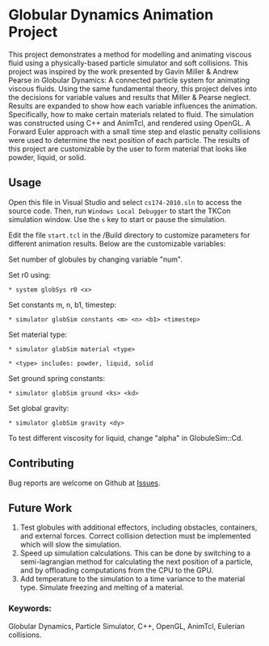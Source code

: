 # Globular Dynamics Animation Project
This project demonstrates a method for modelling and animating viscous fluid using a physically-based particle simulator and soft collisions. This project was inspired by the work presented by Gavin Miller & Andrew Pearse in Globular Dynamics: A connected particle system for animating viscous fluids. Using the same fundamental theory, this project delves into the decisions for variable values and results that Miller & Pearse neglect. Results are expanded to show how each variable influences the animation. Specifically, how to make certain materials related to fluid. The simulation was constructed using C++ and AnimTcl, and rendered using OpenGL. A Forward Euler approach with a small time step and elastic penalty collisions were used to determine the next position of each particle. The results of this project are customizable by the user to form material that looks like powder, liquid, or solid.

## Usage
Open this file in Visual Studio and select `cs174-2010.sln` to access the source code. Then, run `Windows Local Debugger` to start the TKCon simulation window.  Use the `s` key to start or pause the simulation.

Edit the file `start.tcl` in the /Build directory to customize parameters for different animation results. Below are the customizable variables:

Set number of globules by changing variable "num".

Set r0 using:

	* system globSys r0 <x>

Set constants m, n, b1, timestep:

	* simulator globSim constants <m> <n> <b1> <timestep>

Set material type:

	* simulator globSim material <type>

	* <type> includes: powder, liquid, solid

Set ground spring constants:

	* simulator globSim ground <ks> <kd>

Set global gravity:

	* simulator globSim gravity <dy>

To test different viscosity for liquid, change "alpha" in GlobuleSim::Cd.

## Contributing
Bug reports are welcome on Github at [Issues](https://github.com/llevasseur/GlobularProject/issues).

## Future Work
1. Test globules with additional effectors, including obstacles, containers, and external forces. Correct collision detection must be implemented which will slow the simulation.
2. Speed up simulation calculations. This can be done by switching to a semi-lagrangian method for calculating the next position of a particle, and by offloading computations from the CPU to the GPU.
3. Add temperature to the simulation to a time variance to the material type. Simulate freezing and melting of a material.

### Keywords:
Globular Dynamics, Particle Simulator, C++, OpenGL, AnimTcl, Eulerian collisions.
